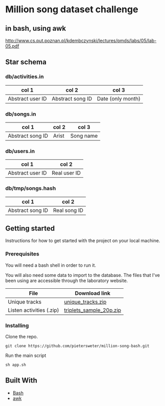 # Million song dataset challenge
## in bash, using awk

http://www.cs.put.poznan.pl/kdembczynski/lectures/pmds/labs/05/lab-05.pdf

## Star schema

### db/activities.in

| col 1 | col 2 | col 3 |
|------ | ----- | ----- |
| Abstract user ID  | Abstract song ID | Date (only month) |

### db/songs.in

| col 1 | col 2 | col 3 |
|------ | ----- | ----- |
| Abstract song ID  | Arist | Song name |

### db/users.in

| col 1 | col 2 |
|------ | ----- |
| Abstract user ID | Real user ID |

### db/tmp/songs.hash

| col 1 | col 2 |
|------ | ----- |
| Abstract song ID | Real song ID |

## Getting started

Instructions for how to get started with the project on your local machine.

### Prerequisites

You will need a bash shell in order to run it.

You will also need some data to import to the database. The files that I've been using are accessible through the laboratory website.

| File | Download link |
| ------------- | ------------- |
| Unique tracks  | [unique_tracks.zip](http://www.cs.put.poznan.pl/kdembczynski/lectures/data/unique_tracks.zip) |
| Listen activities (.zip)  | [triplets_sample_20p.zip](http://www.cs.put.poznan.pl/kdembczynski/lectures/data/triplets_sample_20p.zip) |

### Installing

Clone the repo.

```
git clone https://github.com/pietersweter/million-song-bash.git
```

Run the main script

```
sh app.sh
```

## Built With

* [Bash](https://www.gnu.org/software/bash/)
* [awk](https://www.gnu.org/software/gawk/manual/gawk.html)
